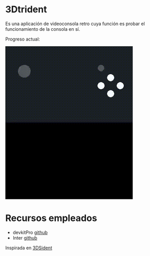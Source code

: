 # 3Dtrident

Es una aplicación de videoconsola retro cuya función es probar el funcionamiento de la consola en sí.

Progreso actual:

![Demostración](demo.gif)

# Recursos empleados

- devkitPro [github](https://github.com/devkitPro)
- Inter [github](https://github.com/rsms/inter)

Inspirada en [3DSident](https://github.com/joel16/3DSident)
